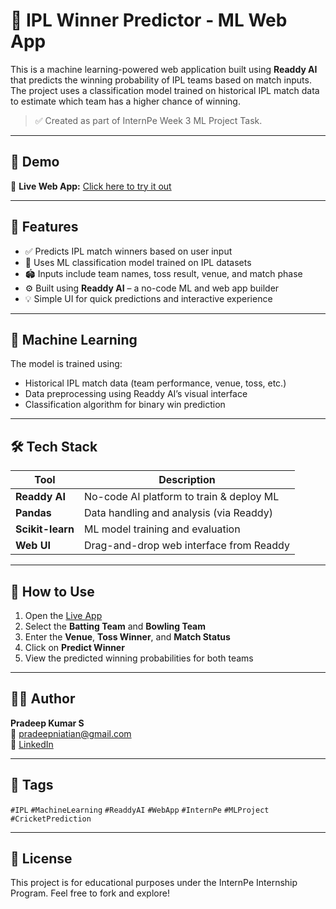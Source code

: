 # 🏏 IPL Winner Predictor - ML Web App

This is a machine learning-powered web application built using **Readdy AI** that predicts the winning probability of IPL teams based on match inputs. The project uses a classification model trained on historical IPL match data to estimate which team has a higher chance of winning.

> ✅ Created as part of InternPe Week 3 ML Project Task.

---

## 🌟 Demo

🔗 **Live Web App:** [Click here to try it out](https://readdy.link/preview/9ec5c17d-ff25-42a2-8d09-6ce54fabb7b0/1105545)

---

## 📌 Features

- ✅ Predicts IPL match winners based on user input
- 🧠 Uses ML classification model trained on IPL datasets
- 🏟️ Inputs include team names, toss result, venue, and match phase
- ⚙️ Built using **Readdy AI** – a no-code ML and web app builder
- 💡 Simple UI for quick predictions and interactive experience

---

## 🧠 Machine Learning

The model is trained using:
- Historical IPL match data (team performance, venue, toss, etc.)
- Data preprocessing using Readdy AI’s visual interface
- Classification algorithm for binary win prediction

---

## 🛠️ Tech Stack

| Tool        | Description                              |
|-------------|------------------------------------------|
| **Readdy AI** | No-code AI platform to train & deploy ML |
| **Pandas**     | Data handling and analysis (via Readdy)   |
| **Scikit-learn** | ML model training and evaluation       |
| **Web UI**   | Drag-and-drop web interface from Readdy |

---

## 🚀 How to Use

1. Open the [Live App](https://readdy.link/preview/9ec5c17d-ff25-42a2-8d09-6ce54fabb7b0/1105545)
2. Select the **Batting Team** and **Bowling Team**
3. Enter the **Venue**, **Toss Winner**, and **Match Status**
4. Click on **Predict Winner**
5. View the predicted winning probabilities for both teams

---

## 🧑‍💻 Author

**Pradeep Kumar S**  
📧 pradeepniatian@gmail.com  
🔗 [LinkedIn](https://www.linkedin.com/in/pradeep-kumar-s-61856336b)

---

## 📌 Tags

`#IPL` `#MachineLearning` `#ReaddyAI` `#WebApp` `#InternPe` `#MLProject` `#CricketPrediction`

---

## 📃 License

This project is for educational purposes under the InternPe Internship Program. Feel free to fork and explore!
